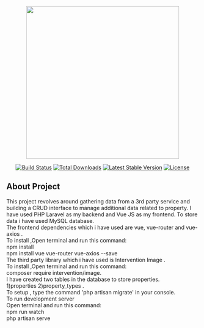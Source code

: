 <p align="center"><a href="https://laravel.com" target="_blank"><img src="https://raw.githubusercontent.com/laravel/art/master/logo-lockup/5%20SVG/2%20CMYK/1%20Full%20Color/laravel-logolockup-cmyk-red.svg" width="400"></a></p>

<p align="center">
<a href="https://travis-ci.org/laravel/framework"><img src="https://travis-ci.org/laravel/framework.svg" alt="Build Status"></a>
<a href="https://packagist.org/packages/laravel/framework"><img src="https://img.shields.io/packagist/dt/laravel/framework" alt="Total Downloads"></a>
<a href="https://packagist.org/packages/laravel/framework"><img src="https://img.shields.io/packagist/v/laravel/framework" alt="Latest Stable Version"></a>
<a href="https://packagist.org/packages/laravel/framework"><img src="https://img.shields.io/packagist/l/laravel/framework" alt="License"></a>
</p>

## About Project

<p>This project revolves around gathering data from a 3rd party service and building a CRUD
interface to manage additional data related to property. 
I have used PHP Laravel as my backend and Vue JS as my frontend. To store data i have used MySQL database.<br> 
The frontend dependencies which i have used are vue, vue-router and vue-axios .<br>
To install ,Open terminal and run this command:<br>
npm install<br>
npm install vue vue-router vue-axios --save<br>
The third party library which i have used is Intervention Image .<br>
To install ,Open terminal and run this command:<br>
composer require intervention/image.<br>
I have created two tables in the database to store properties.<br>
1)properties 2)property_types .<br>
To setup , type the command 'php artisan migrate' in your console.<br>
To run development server <br>
Open terminal and run this command:<br>
npm run watch<br>
php artisan serve<br></p>




